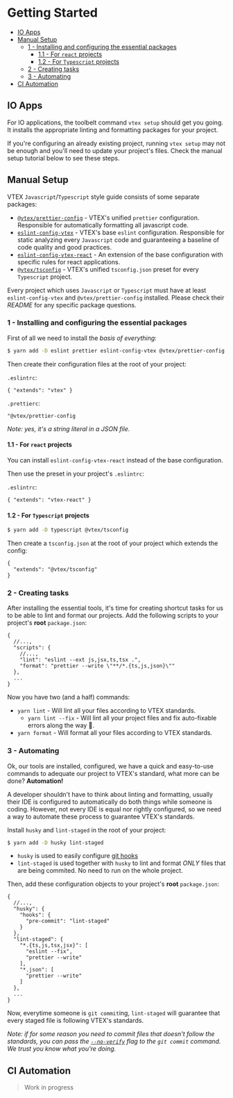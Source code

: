 # Getting Started

<!-- @import "[TOC]" {cmd="toc" depthFrom=2 depthTo=6 orderedList=false} -->

<!-- code_chunk_output -->

- [IO Apps](#io-apps)
- [Manual Setup](#manual-setup)
  - [1 - Installing and configuring the essential packages](#1-installing-and-configuring-the-essential-packages)
    - [1.1 - For `react` projects](#11-for-react-projects)
    - [1.2 - For `Typescript` projects](#12-for-typescript-projects)
  - [2 - Creating tasks](#2-creating-tasks)
  - [3 - Automating](#3-automating)
- [CI Automation](#ci-automation)

<!-- /code_chunk_output -->

## IO Apps

For IO applications, the toolbelt command `vtex setup` should get you going. It installs the appropriate linting and formatting packages for your project.

If you're configuring an already existing project, running `vtex setup` may not be enough and you'll need to update your project's files. Check the manual setup tutorial below to see these steps.

## Manual Setup

VTEX `Javascript`/`Typescript` style guide consists of some separate packages:

- [`@vtex/prettier-config`](/packages/prettier-config) - VTEX's unified `prettier` configuration. Responsible for automatically formatting all javascript code.
- [`eslint-config-vtex`](/packages/eslint-config-vtex) - VTEX's base `eslint` configuration. Responsible for static analyzing every `Javascript` code and guaranteeing a baseline of code quality and good practices.
- [`eslint-config-vtex-react`](/packages/eslint-config-vtex-react) - An extension of the base configuration with specific rules for react applications.
- [`@vtex/tsconfig`](/packages/tsconfig) - VTEX's unified `tsconfig.json` preset for every `Typescript` project.

Every project which uses `Javascript` or `Typescript` must have at least `eslint-config-vtex` and `@vtex/prettier-config` installed. Please check their _README_ for any specific package questions.

### 1 - Installing and configuring the essential packages

First of all we need to install the _basis of everything_:

```bash
$ yarn add -D eslint prettier eslint-config-vtex @vtex/prettier-config
```

Then create their configuration files at the root of your project:

`.eslintrc`:

```jsonc
{ "extends": "vtex" }
```

`.prettierc`:

```jsonc
"@vtex/prettier-config
```

_Note: yes, it's a string literal in a JSON file._

#### 1.1 - For `react` projects

You can install `eslint-config-vtex-react` instead of the base configuration.

Then use the preset in your project's `.eslintrc`:

`.eslintrc`:

```jsonc
{ "extends": "vtex-react" }
```

#### 1.2 - For `Typescript` projects

```bash
$ yarn add -D typescript @vtex/tsconfig
```

Then create a `tsconfig.json` at the root of your project which extends the config:

```jsonc
{
  "extends": "@vtex/tsconfig"
}
```

### 2 - Creating tasks

After installing the essential tools, it's time for creating shortcut tasks for us to be able to lint and format our projects. Add the following scripts to your project's **root** `package.json`:

```jsonc
{
  //...,
  "scripts": {
    //...,
    "lint": "eslint --ext js,jsx,ts,tsx .",
    "format": "prettier --write \"**/*.{ts,js,json}\""
  },
  ...
}
```

Now you have two (and a half) commands:

- `yarn lint` - Will lint all your files according to VTEX standards.
  - `yarn lint --fix` - Will lint all your project files and fix auto-fixable errors along the way :tada:.
- `yarn format` - Will format all your files according to VTEX standards.

### 3 - Automating

Ok, our tools are installed, configured, we have a quick and easy-to-use commands to adequate our project to VTEX's standard, what more can be done? **Automation!**

A developer shouldn't have to think about linting and formatting, usually their IDE is configured to automatically do both things while someone is coding. However, not every IDE is equal nor rightly configured, so we need a way to automate these process to guarantee VTEX's standards.

Install `husky` and `lint-staged` in the root of your project:

```bash
$ yarn add -D husky lint-staged
```

- `husky` is used to easily configure [git hooks](https://git-scm.com/book/en/v2/Customizing-Git-Git-Hooks)
- `lint-staged` is used together with `husky` to lint and format _ONLY_ files that are being commited. No need to run on the whole project.

Then, add these configuration objects to your project's **root** `package.json`:

```jsonc
{
  //...,
  "husky": {
    "hooks": {
      "pre-commit": "lint-staged"
    }
  },
  "lint-staged": {
    "*.{ts,js,tsx,jsx}": [
      "eslint --fix",
      "prettier --write"
    ],
    "*.json": [
      "prettier --write"
    ]
  },
  ...
}
```

Now, everytime someone is `git commit`ing, `lint-staged` will guarantee that every staged file is following VTEX's standards.

_Note: if for some reason you need to commit files that doesn't follow the standards, you can pass the [`--no-verify`](https://git-scm.com/docs/git-commit#Documentation/git-commit.txt---no-verify) flag to the `git commit` command. We trust you know what you're doing._

## CI Automation

> Work in progress
